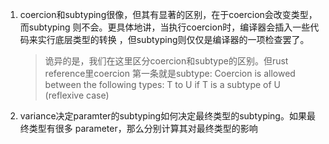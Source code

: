 1. coercion和subtyping很像，但其有显著的区别，在于coercion会改变类型，而subtyping
   则不会。更具体地讲，当执行coercion时，编译器会插入一些代码来实行底层类型的转换
   ，但subtyping则仅仅是编译器的一项检查罢了。

   > 诡异的是，我们在这里区分coercion和subtype的区别。但rust reference里coercion
   第一条就是subtype: Coercion is allowed between the following types: T to U if 
   T is a subtype of U (reflexive case)


2. variance决定paramter的subtyping如何决定最终类型的subtyping。如果最终类型有很多
   parameter，那么分别计算其对最终类型的影响

